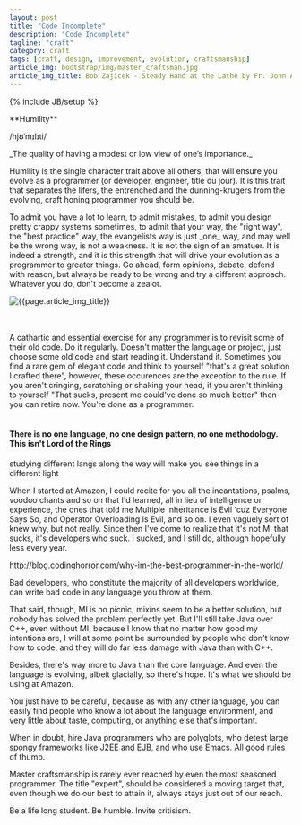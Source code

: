 ```yaml
---
layout: post
title: "Code Incomplete"
description: "Code Incomplete"
tagline: "craft"
category: craft
tags: [craft, design, improvement, evolution, craftsmanship]
article_img: bootstrap/img/master_craftsman.jpg
article_img_title: Bob Zajicek - Steady Hand at the Lathe by Fr. John Abraham
---
```

{% include JB/setup %}
<div class="intro">
<div class="intro-txt">
<span markdown="span">
**Humility**
</span>

/hjʊˈmɪlɪti/

<p>
<span markdown="span">_The quality of having a modest or low view of one’s importance._</span>
</p>

<p>
Humility is the single character trait above all others, that will ensure you evolve as a programmer (or developer, engineer, title du jour). It is this trait that separates the lifers, the entrenched and the dunning-krugers from the evolving, craft honing programmer you should be. 
</p>

<p>
To admit you have a lot to learn, to admit mistakes, to admit you design pretty crappy systems sometimes, to admit that your way, the "right way", the "best practice" way, the evangelists way is just <span markdown="span">_one_</span> way, and may well be the wrong way, is not a weakness. It is not the sign of an amatuer. It is indeed a strength, and it is this strength that will drive your evolution as a programmer to greater things. Go ahead, form opinions, debate, defend with reason, but always be ready to be wrong and try a different approach. Whatever you do, don't become a zealot.
</p>

</div>
<div class="intro-img-border">
<div class="intro-img-bevel">
<div class="intro-img">
<img class="article-image" title="{{page.article_img_title}}" src="{{ASSET_PATH}}/{{page.article_img}}"/>
</div>
</div>
</div>
</div>

<br/>
<br/>

A cathartic and essential exercise for any programmer is to revisit some of their old code. Do it regularly. Doesn't matter the language or project, just choose some old code and start reading it. Understand it. Sometimes you find a rare gem of elegant code and think to yourself "that's a great solution I crafted there", however, these occurences are the exception to the rule. If you aren't cringing, scratching or shaking your head, if you aren't thinking to yourself "That sucks, present me could've done so much better" then you can retire now. You're done as a programmer.
<br/>
<br/>

#### There is no one language, no one design pattern, no one methodology. This isn't Lord of the Rings






studying different langs along the way will make you see things in a different light


When I started at Amazon, I could recite for you all the incantations, psalms, voodoo chants and so on that I'd learned, all in lieu of intelligence or experience, the ones that told me Multiple Inheritance is Evil 'cuz Everyone Says So, and Operator Overloading Is Evil, and so on. I even vaguely sort of knew why, but not really. Since then I've come to realize that it's not MI that sucks, it's developers who suck. I sucked, and I still do, although hopefully less every year.


http://blog.codinghorror.com/why-im-the-best-programmer-in-the-world/


Bad developers, who constitute the majority of all developers worldwide, can write bad code in any language you throw at them.

That said, though, MI is no picnic; mixins seem to be a better solution, but nobody has solved the problem perfectly yet. But I'll still take Java over C++, even without MI, because I know that no matter how good my intentions are, I will at some point be surrounded by people who don't know how to code, and they will do far less damage with Java than with C++.

Besides, there's way more to Java than the core language. And even the language is evolving, albeit glacially, so there's hope. It's what we should be using at Amazon.

You just have to be careful, because as with any other language, you can easily find people who know a lot about the language environment, and very little about taste, computing, or anything else that's important.

When in doubt, hire Java programmers who are polyglots, who detest large spongy frameworks like J2EE and EJB, and who use Emacs. All good rules of thumb.




Master craftsmanship is rarely ever reached by even the most seasoned programmer. The title "expert", should be considered a moving target that, even though we do our best to attain it, always stays just out of our reach.
</p>
Be a life long student. Be humble. Invite critisism.
